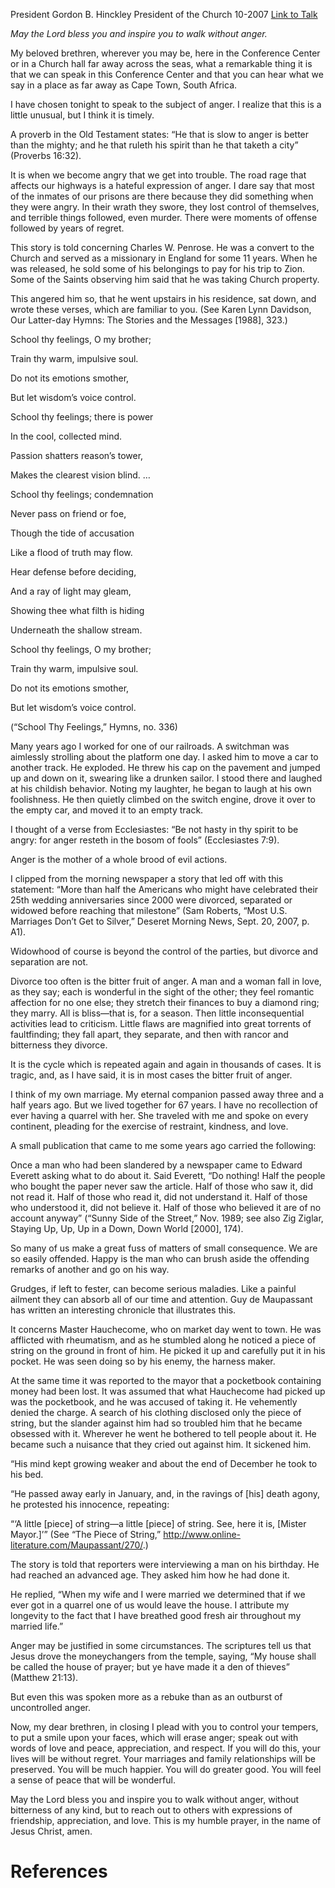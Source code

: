 President Gordon B. Hinckley
President of the Church
10-2007
[Link to Talk](https://www.churchofjesuschrist.org/study/general-conference/2007/10/slow-to-anger?lang=eng)

_May the Lord bless you and inspire you to walk without anger._

My beloved brethren, wherever you may be, here in the Conference Center or in a Church hall far away across the seas, what a remarkable thing it is that we can speak in this Conference Center and that you can hear what we say in a place as far away as Cape Town, South Africa.

I have chosen tonight to speak to the subject of anger. I realize that this is a little unusual, but I think it is timely.

A proverb in the Old Testament states: “He that is slow to anger is better than the mighty; and he that ruleth his spirit than he that taketh a city” (Proverbs 16:32).

It is when we become angry that we get into trouble. The road rage that affects our highways is a hateful expression of anger. I dare say that most of the inmates of our prisons are there because they did something when they were angry. In their wrath they swore, they lost control of themselves, and terrible things followed, even murder. There were moments of offense followed by years of regret.

This story is told concerning Charles W. Penrose. He was a convert to the Church and served as a missionary in England for some 11 years. When he was released, he sold some of his belongings to pay for his trip to Zion. Some of the Saints observing him said that he was taking Church property.

This angered him so, that he went upstairs in his residence, sat down, and wrote these verses, which are familiar to you. (See Karen Lynn Davidson, Our Latter-day Hymns: The Stories and the Messages [1988], 323.)





School thy feelings, O my brother;

Train thy warm, impulsive soul.

Do not its emotions smother,

But let wisdom’s voice control.

School thy feelings; there is power

In the cool, collected mind.

Passion shatters reason’s tower,

Makes the clearest vision blind. …





School thy feelings; condemnation

Never pass on friend or foe,

Though the tide of accusation

Like a flood of truth may flow.

Hear defense before deciding,

And a ray of light may gleam,

Showing thee what filth is hiding

Underneath the shallow stream.

School thy feelings, O my brother;

Train thy warm, impulsive soul.

Do not its emotions smother,

But let wisdom’s voice control.





(“School Thy Feelings,” Hymns, no. 336)





Many years ago I worked for one of our railroads. A switchman was aimlessly strolling about the platform one day. I asked him to move a car to another track. He exploded. He threw his cap on the pavement and jumped up and down on it, swearing like a drunken sailor. I stood there and laughed at his childish behavior. Noting my laughter, he began to laugh at his own foolishness. He then quietly climbed on the switch engine, drove it over to the empty car, and moved it to an empty track.

I thought of a verse from Ecclesiastes: “Be not hasty in thy spirit to be angry: for anger resteth in the bosom of fools” (Ecclesiastes 7:9).

Anger is the mother of a whole brood of evil actions.

I clipped from the morning newspaper a story that led off with this statement: “More than half the Americans who might have celebrated their 25th wedding anniversaries since 2000 were divorced, separated or widowed before reaching that milestone” (Sam Roberts, “Most U.S. Marriages Don’t Get to Silver,” Deseret Morning News, Sept. 20, 2007, p. A1).

Widowhood of course is beyond the control of the parties, but divorce and separation are not.

Divorce too often is the bitter fruit of anger. A man and a woman fall in love, as they say; each is wonderful in the sight of the other; they feel romantic affection for no one else; they stretch their finances to buy a diamond ring; they marry. All is bliss—that is, for a season. Then little inconsequential activities lead to criticism. Little flaws are magnified into great torrents of faultfinding; they fall apart, they separate, and then with rancor and bitterness they divorce.



It is the cycle which is repeated again and again in thousands of cases. It is tragic, and, as I have said, it is in most cases the bitter fruit of anger.

I think of my own marriage. My eternal companion passed away three and a half years ago. But we lived together for 67 years. I have no recollection of ever having a quarrel with her. She traveled with me and spoke on every continent, pleading for the exercise of restraint, kindness, and love.

A small publication that came to me some years ago carried the following:

Once a man who had been slandered by a newspaper came to Edward Everett asking what to do about it. Said Everett, “Do nothing! Half the people who bought the paper never saw the article. Half of those who saw it, did not read it. Half of those who read it, did not understand it. Half of those who understood it, did not believe it. Half of those who believed it are of no account anyway” (“Sunny Side of the Street,” Nov. 1989; see also Zig Ziglar, Staying Up, Up, Up in a Down, Down World [2000], 174).

So many of us make a great fuss of matters of small consequence. We are so easily offended. Happy is the man who can brush aside the offending remarks of another and go on his way.

Grudges, if left to fester, can become serious maladies. Like a painful ailment they can absorb all of our time and attention. Guy de Maupassant has written an interesting chronicle that illustrates this.

It concerns Master Hauchecome, who on market day went to town. He was afflicted with rheumatism, and as he stumbled along he noticed a piece of string on the ground in front of him. He picked it up and carefully put it in his pocket. He was seen doing so by his enemy, the harness maker.

At the same time it was reported to the mayor that a pocketbook containing money had been lost. It was assumed that what Hauchecome had picked up was the pocketbook, and he was accused of taking it. He vehemently denied the charge. A search of his clothing disclosed only the piece of string, but the slander against him had so troubled him that he became obsessed with it. Wherever he went he bothered to tell people about it. He became such a nuisance that they cried out against him. It sickened him.



“His mind kept growing weaker and about the end of December he took to his bed.

“He passed away early in January, and, in the ravings of [his] death agony, he protested his innocence, repeating:

“‘A little [piece] of string—a little [piece] of string. See, here it is, [Mister Mayor.]’” (See “The Piece of String,” http://www.online-literature.com/Maupassant/270/.)

The story is told that reporters were interviewing a man on his birthday. He had reached an advanced age. They asked him how he had done it.

He replied, “When my wife and I were married we determined that if we ever got in a quarrel one of us would leave the house. I attribute my longevity to the fact that I have breathed good fresh air throughout my married life.”

Anger may be justified in some circumstances. The scriptures tell us that Jesus drove the moneychangers from the temple, saying, “My house shall be called the house of prayer; but ye have made it a den of thieves” (Matthew 21:13).

But even this was spoken more as a rebuke than as an outburst of uncontrolled anger.

Now, my dear brethren, in closing I plead with you to control your tempers, to put a smile upon your faces, which will erase anger; speak out with words of love and peace, appreciation, and respect. If you will do this, your lives will be without regret. Your marriages and family relationships will be preserved. You will be much happier. You will do greater good. You will feel a sense of peace that will be wonderful.

May the Lord bless you and inspire you to walk without anger, without bitterness of any kind, but to reach out to others with expressions of friendship, appreciation, and love. This is my humble prayer, in the name of Jesus Christ, amen.

# References
